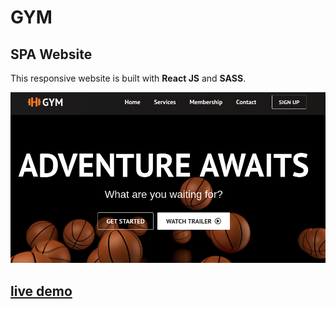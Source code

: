 # GYM 

## SPA Website

This responsive website is built with **React JS** and **SASS**.

![project screenshot](./public/assets/screenshot.png)


## [live demo](https://adelinatalia.github.io/gym/)

